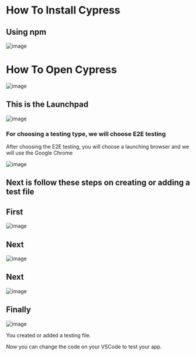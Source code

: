 <h1>How To Install Cypress</h1>
<h2>Using npm</h2>

![image](https://github.com/JosiephousPierre/Cypress/assets/142465754/6e039d58-2d74-49d0-98c1-4224a70e09e1)

<h1>How To Open Cypress</h1>

![image](https://github.com/JosiephousPierre/Cypress/assets/142465754/643ed359-899c-4adb-a8b6-a158571c48b2)


<h2>This is the Launchpad</h2>

![image](https://github.com/JosiephousPierre/Cypress/assets/142465754/02a99a1b-213e-4c29-80e2-673e011a12fc)

<h3>For choosing a testing type, we will choose E2E testing</h3>
<p></p>
<p>After choosing the E2E testing, you will choose a launching browser and we will use the Google Chrome</p>

![image](https://github.com/JosiephousPierre/Cypress/assets/142465754/1c8b7b4c-0891-444b-b09f-6544f8f6f305)

<h2>Next is follow these steps on creating or adding a test file</h2>
<p></p>
<h2>First</h2>

![image](https://github.com/JosiephousPierre/Cypress/assets/142465754/2d334257-48c7-4694-a527-87c57ecfebdd)


<h2>Next</h2>

![image](https://github.com/JosiephousPierre/Cypress/assets/142465754/609a9f53-7d8c-4f8d-b049-34d3dcb237ab)


<h2>Next</h2>

![image](https://github.com/JosiephousPierre/Cypress/assets/142465754/b5ca4fbe-b02e-4b33-885c-c8f117387dc6)


<h2>Finally</h2>

![image](https://github.com/JosiephousPierre/Cypress/assets/142465754/fb85001d-97f9-4af5-8385-28919b4d6e96)


<p>You created or added a testing file.</p>
<p>Now you can change the code on your VSCode to test your app.</p>








